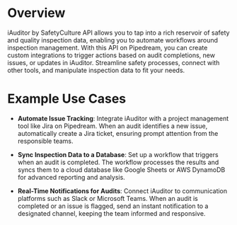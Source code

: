 # Overview

iAuditor by SafetyCulture API allows you to tap into a rich reservoir of safety and quality inspection data, enabling you to automate workflows around inspection management. With this API on Pipedream, you can create custom integrations to trigger actions based on audit completions, new issues, or updates in iAuditor. Streamline safety processes, connect with other tools, and manipulate inspection data to fit your needs.

# Example Use Cases

- **Automate Issue Tracking**: Integrate iAuditor with a project management tool like Jira on Pipedream. When an audit identifies a new issue, automatically create a Jira ticket, ensuring prompt attention from the responsible teams.

- **Sync Inspection Data to a Database**: Set up a workflow that triggers when an audit is completed. The workflow processes the results and syncs them to a cloud database like Google Sheets or AWS DynamoDB for advanced reporting and analysis.

- **Real-Time Notifications for Audits**: Connect iAuditor to communication platforms such as Slack or Microsoft Teams. When an audit is completed or an issue is flagged, send an instant notification to a designated channel, keeping the team informed and responsive.
